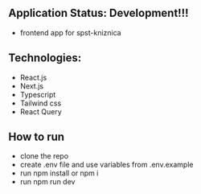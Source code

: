 ## Application Status: Development!!!

- frontend app for spst-kniznica

## Technologies:

- React.js
- Next.js
- Typescript
- Tailwind css
- React Query

## How to run

- clone the repo
- create .env file and use variables from .env.example
- run npm install or npm i
- run npm run dev
